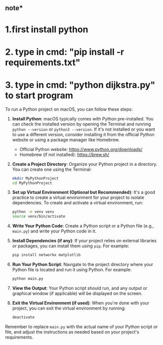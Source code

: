 ## note* ##
# 1.first install python 
# 2. type in cmd: "pip install -r requirements.txt"
# 3. type in cmd: "python dijkstra.py" to start program

To run a Python project on macOS, you can follow these steps:

1. **Install Python**: macOS typically comes with Python pre-installed. You can check the installed version by opening the Terminal and running `python --version` or `python3 --version`. If it's not installed or you want to use a different version, consider installing it from the official Python website or using a package manager like Homebrew.

   - Official Python website: https://www.python.org/downloads/
   - Homebrew (if not installed): https://brew.sh/

2. **Create a Project Directory**: Organize your Python project in a directory. You can create one using the Terminal:

   ```bash
   mkdir MyPythonProject
   cd MyPythonProject
   ```

3. **Set up Virtual Environment (Optional but Recommended)**: It's a good practice to create a virtual environment for your project to isolate dependencies. To create and activate a virtual environment, run:

   ```bash
   python -m venv venv
   source venv/bin/activate
   ```

4. **Write Your Python Code**: Create a Python script or a Python file (e.g., `main.py`) and write your Python code in it.

5. **Install Dependencies (if any)**: If your project relies on external libraries or packages, you can install them using `pip`. For example:

   ```bash
   pip install networkx matplotlib
   ```

6. **Run Your Python Script**: Navigate to the project directory where your Python file is located and run it using Python. For example:

   ```bash
   python main.py
   ```

7. **View the Output**: Your Python script should run, and any output or graphical window (if applicable) will be displayed on the screen.

8. **Exit the Virtual Environment (if used)**: When you're done with your project, you can exit the virtual environment by running:

   ```bash
   deactivate
   ```

Remember to replace `main.py` with the actual name of your Python script or file, and adjust the instructions as needed based on your project's requirements.